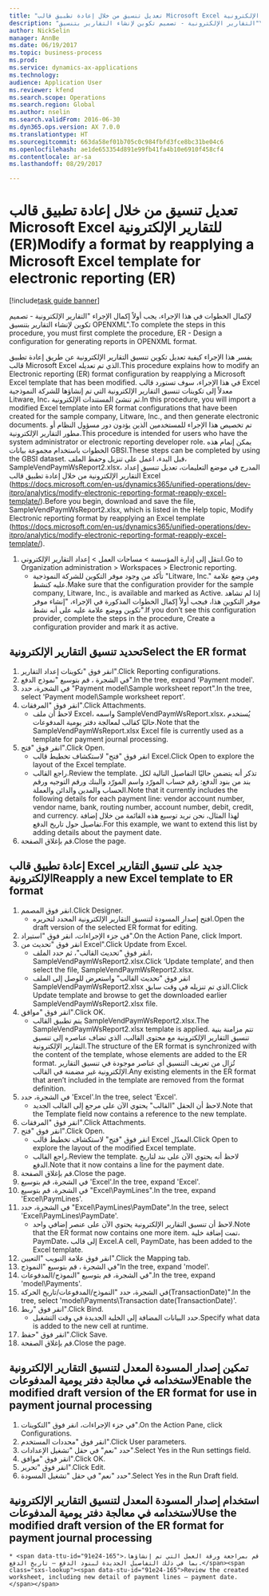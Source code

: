 ```yaml
--- 
title: "تعديل تنسيق من خلال إعادة تطبيق قالب Microsoft Excel للتقارير الإلكترونية (ER)"
description: "لإكمال الخطوات في هذا الإجراء، يجب أولاً إكمال الإجراء \"التقارير الإلكترونية - تصميم تكوين لإنشاء التقارير بتنسيق OPENXML\"."
author: NickSelin
manager: AnnBe
ms.date: 06/19/2017
ms.topic: business-process
ms.prod: 
ms.service: dynamics-ax-applications
ms.technology: 
audience: Application User
ms.reviewer: kfend
ms.search.scope: Operations
ms.search.region: Global
ms.author: nselin
ms.search.validFrom: 2016-06-30
ms.dyn365.ops.version: AX 7.0.0
ms.translationtype: HT
ms.sourcegitcommit: 663da58ef01b705c0c984fbfd3fce8bc31be04c6
ms.openlocfilehash: ae1de653354d891e99fb41fa4b10e6910f458cf4
ms.contentlocale: ar-sa
ms.lasthandoff: 08/29/2017

---
```

# <a name="modify-a-format-by-reapplying-a-microsoft-excel-template-for-electronic-reporting-er"></a><span data-ttu-id="91e24-103">تعديل تنسيق من خلال إعادة تطبيق قالب Microsoft Excel للتقارير الإلكترونية (ER)</span><span class="sxs-lookup"><span data-stu-id="91e24-103">Modify a format by reapplying a Microsoft Excel template for electronic reporting (ER)</span></span>

[!include[task guide banner](../../includes/task-guide-banner.md)]

<span data-ttu-id="91e24-104">لإكمال الخطوات في هذا الإجراء، يجب أولاً إكمال الإجراء "التقارير الإلكترونية - تصميم تكوين لإنشاء التقارير بتنسيق OPENXML".</span><span class="sxs-lookup"><span data-stu-id="91e24-104">To complete the steps in this procedure, you must first complete the procedure, ER - Design a configuration for generating reports in OPENXML format.</span></span>

<span data-ttu-id="91e24-105">يفسر هذا الإجراء كيفية تعديل تكوين تنسيق التقارير الإلكترونية عن طريق إعادة تطبيق قالب Microsoft Excel الذي تم تعديله.</span><span class="sxs-lookup"><span data-stu-id="91e24-105">This procedure explains how to modify an Electronic reporting (ER) format configuration by reapplying a Microsoft Excel template that has been modified.</span></span> <span data-ttu-id="91e24-106">في هذا الإجراء، سوف تستورد قالب Excel معدلاً إلى تكوينات تنسيق التقارير الإلكترونية التي تم إنشاؤها للشركة النموذجية Litware, Inc، ثم تنشئ المستندات الإلكترونية.</span><span class="sxs-lookup"><span data-stu-id="91e24-106">In this procedure, you will import a modified Excel template into ER format configurations that have been created for the sample company, Litware, Inc., and then generate electronic documents.</span></span> <span data-ttu-id="91e24-107">تم تخصيص هذا الإجراء للمستخدمين الذين يؤدون دور مسؤول النظام أو مطور التقارير الإلكترونية.</span><span class="sxs-lookup"><span data-stu-id="91e24-107">This procedure is intended for users who have the system administrator or electronic reporting developer role.</span></span> <span data-ttu-id="91e24-108">يمكن إتمام هذه الخطوات باستخدام مجموعة بيانات GBSI.</span><span class="sxs-lookup"><span data-stu-id="91e24-108">These steps can be completed by using the GBSI dataset.</span></span> <span data-ttu-id="91e24-109">قبل البدء، اعمل على تنزيل وحفظ الملف، SampleVendPaymWsReport2.xlsx، المدرج في موضع التعليمات، تعديل تنسيق إعداد التقارير الإلكترونية من خلال إعادة تطبيق قالب Excel (https://docs.microsoft.com/en-us/dynamics365/unified-operations/dev-itpro/analytics/modify-electronic-reporting-format-reapply-excel-template/).</span><span class="sxs-lookup"><span data-stu-id="91e24-109">Before you begin, download and save the file, SampleVendPaymWsReport2.xlsx, which is listed in the Help topic, Modify Electronic reporting format by reapplying an Excel template (https://docs.microsoft.com/en-us/dynamics365/unified-operations/dev-itpro/analytics/modify-electronic-reporting-format-reapply-excel-template/).</span></span>

1. <span data-ttu-id="91e24-110">انتقل إلى إدارة المؤسسة > مساحات العمل‬ > إعداد التقارير الإلكتروني‬.</span><span class="sxs-lookup"><span data-stu-id="91e24-110">Go to Organization administration > Workspaces > Electronic reporting.</span></span>
    * <span data-ttu-id="91e24-111">تأكد من وجود موفر التكوين للشركة النموذجية "Litware, Inc." ومن وضع علامة عليه كنشط.</span><span class="sxs-lookup"><span data-stu-id="91e24-111">Make sure that the configuration provider for the sample company, Litware, Inc., is available and marked as Active.</span></span> <span data-ttu-id="91e24-112">إذا لم تشاهد موفر التكوين هذا، فيجب أولاً إكمال الخطوات المذكورة في الإجراء، "إنشاء موفر تكوين ووضع علامة عليه على أنه نشط‬".</span><span class="sxs-lookup"><span data-stu-id="91e24-112">If you don’t see this configuration provider, complete the steps in the procedure, Create a configuration provider and mark it as active.</span></span>  

## <a name="select-the-er-format"></a><span data-ttu-id="91e24-113">تحديد تنسيق التقارير الإلكترونية</span><span class="sxs-lookup"><span data-stu-id="91e24-113">Select the ER format</span></span>
1. <span data-ttu-id="91e24-114">انقر فوق "تكوينات إعداد التقارير‬".</span><span class="sxs-lookup"><span data-stu-id="91e24-114">Click Reporting configurations.</span></span>
2. <span data-ttu-id="91e24-115">في الشجرة ، قم بتوسيع "نموذج الدفع".</span><span class="sxs-lookup"><span data-stu-id="91e24-115">In the tree, expand 'Payment model'.</span></span>
3. <span data-ttu-id="91e24-116">في الشجرة، حدد "Payment model\Sample worksheet report".</span><span class="sxs-lookup"><span data-stu-id="91e24-116">In the tree, select 'Payment model\Sample worksheet report'.</span></span>
4. <span data-ttu-id="91e24-117">انقر فوق "المرفقات".</span><span class="sxs-lookup"><span data-stu-id="91e24-117">Click Attachments.</span></span>
    * <span data-ttu-id="91e24-118">لاحظ أن ملف Excel، واسمه SampleVendPaymWsReport.xlsx، يُستخدم حاليًا كقالب لمعالجة دفتر يومية المدفوعات.</span><span class="sxs-lookup"><span data-stu-id="91e24-118">Note that the SampleVendPaymWsReport.xlsx Excel file is currently used as a template for payment journal processing.</span></span>   
5. <span data-ttu-id="91e24-119">انقر فوق "فتح".</span><span class="sxs-lookup"><span data-stu-id="91e24-119">Click Open.</span></span>
    * <span data-ttu-id="91e24-120">انقر فوق "فتح" لاستكشاف تخطيط قالب Excel.</span><span class="sxs-lookup"><span data-stu-id="91e24-120">Click Open to explore the layout of the Excel template.</span></span>  
    * <span data-ttu-id="91e24-121">راجع القالب.</span><span class="sxs-lookup"><span data-stu-id="91e24-121">Review the template.</span></span> <span data-ttu-id="91e24-122">تذكر أنه يتضمن حاليًا التفاصيل التالية لكل بند من بنود الدفع: رقم حساب المورّد واسم المورّد والبنك ورقم التوجيه ورقم الحساب والمدين والدائن والعملة.</span><span class="sxs-lookup"><span data-stu-id="91e24-122">Note that it currently includes the following details for each payment line: vendor account number, vendor name, bank, routing number, account number, debit, credit, and currency.</span></span> <span data-ttu-id="91e24-123">لهذا المثال، نحن نريد توسيع هذه القائمة من خلال إضافة تفاصيل حول تاريخ الدفع.</span><span class="sxs-lookup"><span data-stu-id="91e24-123">For this example, we want to extend this list by adding details about the payment date.</span></span>   
6. <span data-ttu-id="91e24-124">قم بإغلاق الصفحة.</span><span class="sxs-lookup"><span data-stu-id="91e24-124">Close the page.</span></span>

## <a name="reapply-a-new-excel-template-to-er-format"></a><span data-ttu-id="91e24-125">إعادة تطبيق قالب Excel جديد على تنسيق التقارير الإلكترونية</span><span class="sxs-lookup"><span data-stu-id="91e24-125">Reapply a new Excel template to ER format</span></span>
1. <span data-ttu-id="91e24-126">انقر فوق المصمم.</span><span class="sxs-lookup"><span data-stu-id="91e24-126">Click Designer.</span></span>
    * <span data-ttu-id="91e24-127">افتح إصدار المسودة لتنسيق التقارير الإلكترونية المحدد لتحريره.</span><span class="sxs-lookup"><span data-stu-id="91e24-127">Open the draft version of the selected ER format for editing.</span></span>  
2. <span data-ttu-id="91e24-128">في جزء الإجراءات، انقر فوق "استيراد".</span><span class="sxs-lookup"><span data-stu-id="91e24-128">On the Action Pane, click Import.</span></span>
3. <span data-ttu-id="91e24-129">انقر فوق "تحديث من Excel".</span><span class="sxs-lookup"><span data-stu-id="91e24-129">Click Update from Excel.</span></span>
    * <span data-ttu-id="91e24-130">انقر فوق "تحديث القالب"، ثم حدد الملف، SampleVendPaymWsReport2.xlsx.</span><span class="sxs-lookup"><span data-stu-id="91e24-130">Click ‘Update template’, and then select the file, SampleVendPaymWsReport2.xlsx.</span></span>  
    * <span data-ttu-id="91e24-131">انقر فوق "تحديث القالب" واستعرض للوصل إلى الملف SampleVendPaymWsReport2.xlsx الذي تم تنزيله في وقت سابق.</span><span class="sxs-lookup"><span data-stu-id="91e24-131">Click Update template and browse to get the downloaded earlier SampleVendPaymWsReport2.xlsx file.</span></span>  
4. <span data-ttu-id="91e24-132">انقر فوق "موافق".</span><span class="sxs-lookup"><span data-stu-id="91e24-132">Click OK.</span></span>
    * <span data-ttu-id="91e24-133">يتم تطبيق القالب SampleVendPaymWsReport2.xlsx.</span><span class="sxs-lookup"><span data-stu-id="91e24-133">The SampleVendPaymWsReport2.xlsx template is applied.</span></span> <span data-ttu-id="91e24-134">تتم مزامنة بنية تنسيق التقارير الإلكترونية مع محتوى القالب، الذي تضاف عناصره إلى تنسيق التقارير الإلكترونية.</span><span class="sxs-lookup"><span data-stu-id="91e24-134">The structure of the ER format is synchronized with the content of the template, whose elements are added to the ER format.</span></span> <span data-ttu-id="91e24-135">تُزال من تعريف التنسيق أي عناصر موجودة في تنسيق التقارير الإلكترونية غير مضمنة في القالب.</span><span class="sxs-lookup"><span data-stu-id="91e24-135">Any existing elements in the ER format that aren’t included in the template are removed from the format definition.</span></span>  
5. <span data-ttu-id="91e24-136">في الشجرة، حدد 'Excel'.</span><span class="sxs-lookup"><span data-stu-id="91e24-136">In the tree, select 'Excel'.</span></span>
    * <span data-ttu-id="91e24-137">لاحظ أن الحقل "القالب" يحتوي الآن على مرجع إلى القالب الجديد.</span><span class="sxs-lookup"><span data-stu-id="91e24-137">Note that the Template field now contains a reference to the new template.</span></span>   
6. <span data-ttu-id="91e24-138">انقر فوق "المرفقات".</span><span class="sxs-lookup"><span data-stu-id="91e24-138">Click Attachments.</span></span>
7. <span data-ttu-id="91e24-139">انقر فوق "فتح".</span><span class="sxs-lookup"><span data-stu-id="91e24-139">Click Open.</span></span>
    * <span data-ttu-id="91e24-140">انقر فوق "فتح" لاستكشاف تخطيط قالب Excel المعدّل.</span><span class="sxs-lookup"><span data-stu-id="91e24-140">Click Open to explore the layout of the modified Excel template.</span></span>  
    * <span data-ttu-id="91e24-141">راجع القالب.</span><span class="sxs-lookup"><span data-stu-id="91e24-141">Review the template.</span></span> <span data-ttu-id="91e24-142">لاحظ أنه يحتوي الآن على بند لتاريخ الدفع.</span><span class="sxs-lookup"><span data-stu-id="91e24-142">Note that it now contains a line for the payment date.</span></span>   
8. <span data-ttu-id="91e24-143">قم بإغلاق الصفحة.</span><span class="sxs-lookup"><span data-stu-id="91e24-143">Close the page.</span></span>
9. <span data-ttu-id="91e24-144">في الشجرة، قم بتوسيع 'Excel'.</span><span class="sxs-lookup"><span data-stu-id="91e24-144">In the tree, expand 'Excel'.</span></span>
10. <span data-ttu-id="91e24-145">في الشجرة، قم بتوسيع "Excel\PaymLines".</span><span class="sxs-lookup"><span data-stu-id="91e24-145">In the tree, expand 'Excel\PaymLines'.</span></span>
11. <span data-ttu-id="91e24-146">في الشجرة، حدد "Excel\PaymLines\PaymDate".</span><span class="sxs-lookup"><span data-stu-id="91e24-146">In the tree, select 'Excel\PaymLines\PaymDate'.</span></span>
    * <span data-ttu-id="91e24-147">لاحظ أن تنسيق التقارير الإلكترونية يحتوي الآن على عنصر إضافي واحد.</span><span class="sxs-lookup"><span data-stu-id="91e24-147">Note that the ER format now contains one more item.</span></span> <span data-ttu-id="91e24-148">تمت إضافة خلية، PaymDate، إلى قالب Excel.</span><span class="sxs-lookup"><span data-stu-id="91e24-148">A cell, PaymDate, has been added to the Excel template.</span></span>  
12. <span data-ttu-id="91e24-149">انقر فوق علامة التبويب "التعيين".</span><span class="sxs-lookup"><span data-stu-id="91e24-149">Click the Mapping tab.</span></span>
13. <span data-ttu-id="91e24-150">في الشجرة ، قم بتوسيع "النموذج"</span><span class="sxs-lookup"><span data-stu-id="91e24-150">In the tree, expand 'model'.</span></span>
14. <span data-ttu-id="91e24-151">في الشجرة، قم بتوسيع "النموذج/المدفوعات".</span><span class="sxs-lookup"><span data-stu-id="91e24-151">In the tree, expand 'model\Payments'.</span></span>
15. <span data-ttu-id="91e24-152">في الشجرة، حدد "النموذج/المدفوعات/تاريخ الحركة(TransactionDate)".</span><span class="sxs-lookup"><span data-stu-id="91e24-152">In the tree, select 'model\Payments\Transaction date(TransactionDate)'.</span></span>
16. <span data-ttu-id="91e24-153">انقر فوق "ربط".</span><span class="sxs-lookup"><span data-stu-id="91e24-153">Click Bind.</span></span>
    * <span data-ttu-id="91e24-154">حدد البيانات المضافة إلى الخلية الجديدة في وقت التشغيل.</span><span class="sxs-lookup"><span data-stu-id="91e24-154">Specify what data is added to the new cell at runtime.</span></span>  
17. <span data-ttu-id="91e24-155">انقر فوق "حفظ".</span><span class="sxs-lookup"><span data-stu-id="91e24-155">Click Save.</span></span>
18. <span data-ttu-id="91e24-156">قم بإغلاق الصفحة.</span><span class="sxs-lookup"><span data-stu-id="91e24-156">Close the page.</span></span>

## <a name="enable-the-modified-draft-version-of-the-er-format-for-use-in-payment-journal-processing"></a><span data-ttu-id="91e24-157">تمكين إصدار المسودة‬ المعدل لتنسيق التقارير الإلكترونية لاستخدامه في معالجة دفتر يومية المدفوعات</span><span class="sxs-lookup"><span data-stu-id="91e24-157">Enable the modified draft version of the ER format for use in payment journal processing</span></span>
1. <span data-ttu-id="91e24-158">في جزء الإجراءات، انقر فوق "التكوينات".</span><span class="sxs-lookup"><span data-stu-id="91e24-158">On the Action Pane, click Configurations.</span></span>
2. <span data-ttu-id="91e24-159">انقر فوق "محددات المستخدم".</span><span class="sxs-lookup"><span data-stu-id="91e24-159">Click User parameters.</span></span>
3. <span data-ttu-id="91e24-160">حدد "نعم" في حقل "تشغيل الإعدادات".</span><span class="sxs-lookup"><span data-stu-id="91e24-160">Select Yes in the Run settings field.</span></span>
4. <span data-ttu-id="91e24-161">انقر فوق "موافق".</span><span class="sxs-lookup"><span data-stu-id="91e24-161">Click OK.</span></span>
5. <span data-ttu-id="91e24-162">انقر فوق "تحرير".</span><span class="sxs-lookup"><span data-stu-id="91e24-162">Click Edit.</span></span>
6. <span data-ttu-id="91e24-163">حدد "نعم" في حقل "تشغيل المسودة‬".</span><span class="sxs-lookup"><span data-stu-id="91e24-163">Select Yes in the Run Draft field.</span></span>

## <a name="use-the-modified-draft-version-of-the-er-format-for-payment-journal-processing"></a><span data-ttu-id="91e24-164">استخدام إصدار المسودة‬ المعدل لتنسيق التقارير الإلكترونية لاستخدامه في معالجة دفتر يومية المدفوعات</span><span class="sxs-lookup"><span data-stu-id="91e24-164">Use the modified draft version of the ER format for payment journal processing</span></span>
    * <span data-ttu-id="91e24-165">قم بمراجعة ورقة العمل التي تم إنشاؤها، بما في ذلك التفاصيل الجديدة لبنود الدفع – تاريخ الدفع.</span><span class="sxs-lookup"><span data-stu-id="91e24-165">Review the created worksheet, including new detail of payment lines – payment date.</span></span>  


